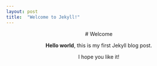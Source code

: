 ```yaml
---
layout: post
title:  "Welcome to Jekyll!"
---
```

<div style="text-align: center;">
# Welcome

**Hello world**, this is my first Jekyll blog post.

I hope you like it!
</div>
